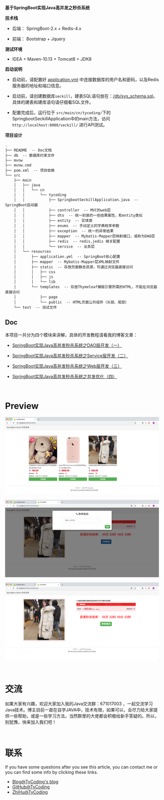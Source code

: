 **基于SpringBoot实现Java高并发之秒杀系统**

**技术栈**

* 后端： SpringBoot-2.x + Redis-4.x

* 前端： Bootstrap + Jquery

**测试环境**

* IDEA + Maven-10.13 + Tomcat8 + JDK8

**启动说明**

* 启动前，请配置好 [application.yml](https://github.com/TyCoding/springboot-seckill/blob/master/src/main/resources/application.yml) 中连接数据库的用户名和密码，以及Redis服务器的地址和端口信息。

* 启动前，请创建数据库`seckill`，建表SQL语句放在：[/db/sys_schema.sql](https://github.com/TyCoding/springboot-seckill/blob/master/db/sys_schema.sql)。具体的建表和建库语句请仔细看SQL文件。

* 配置完成后，运行位于 `src/main/cn/tycoding/`下的SpringbootSeckillApplication中的main方法，访问 `http://localhost:8080/seckill/` 进行API测试。


**项目设计**

```
.
├── README  -- Doc文档
├── db  -- 数据库约束文件
├── mvnw  
├── mvnw.cmd
├── pom.xml  -- 项目依赖
└── src
    ├── main
    │   ├── java
    │   │   └── cn
    │   │       └── tycoding
    │   │           ├── SpringbootSeckillApplication.java  -- SpringBoot启动器
    │   │           ├── controller  -- MVC的web层
    │   │           ├── dto  -- 统一封装的一些结果属性，和entity类似
    │   │           ├── entity  -- 实体类
    │   │           ├── enums  -- 手动定义的字典枚举参数
    │   │           ├── exception  -- 统一的异常结果
    │   │           ├── mapper  -- Mybatis-Mapper层映射接口，或称为DAO层
    │   │           ├── redis  -- redis,jedis 相关配置
    │   │           └── service  -- 业务层
    │   └── resources
    │       ├── application.yml  -- SpringBoot核心配置
    │       ├── mapper  -- Mybatis-Mapper层XML映射文件
    │       ├── static  -- 存放页面静态资源，可通过浏览器直接访问
    │       │   ├── css
    │       │   ├── js
    │       │   └── lib
    │       └── templates  -- 存放Thymeleaf模板引擎所需的HTML，不能在浏览器直接访问
    │           ├── page
    │           └── public  -- HTML页面公共组件（头部、尾部）
    └── test  -- 测试文件
```



## Doc

本项目一共分为四个模块来讲解，具体的开发教程请看我的博客文章：

* [SpringBoot实现Java高并发秒杀系统之DAO层开发（一）](http://tycoding.cn/2018/10/12/seckill-dao/)

* [SpringBoot实现Java高并发秒杀系统之Service层开发（二）](http://tycoding.cn/2018/10/13/seckill-service/)

* [SpringBoot实现Java高并发秒杀系统之Web层开发（三）](http://tycoding.cn/2018/10/14/seckill-web/)

* [SpringBoot实现Java高并发秒杀系统之并发优化（四）](http://tycoding.cn/2018/10/15/seckill/)



<br/>

# Preview

![](README/show-1.png)

![](README/show-2.png)

![](README/show-3.png)

<br/>

# 交流

如果大家有兴趣，欢迎大家加入我的Java交流群：671017003 ，一起交流学习Java技术。博主目前一直在自学JAVA中，技术有限，如果可以，会尽力给大家提供一些帮助，或是一些学习方法，当然群里的大佬都会积极给新手答疑的。所以，别犹豫，快来加入我们吧！

<br/>

# 联系

If you have some questions after you see this article, you can contact me or you can find some info by clicking these links.

- [Blog@TyCoding's blog](http://www.tycoding.cn)
- [GitHub@TyCoding](https://github.com/TyCoding)
- [ZhiHu@TyCoding](https://www.zhihu.com/people/tomo-83-82/activities)

